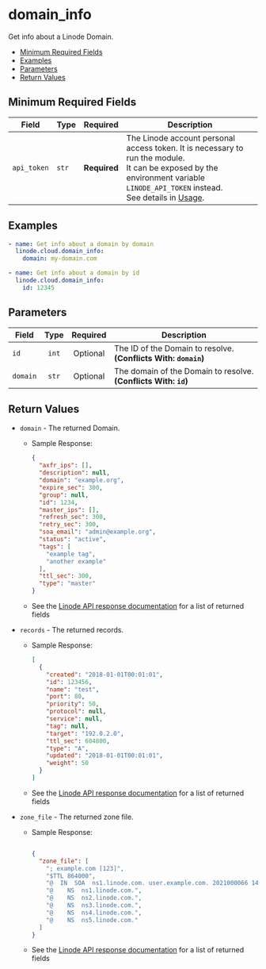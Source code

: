 # domain_info

Get info about a Linode Domain.

- [Minimum Required Fields](#minimum-required-fields)
- [Examples](#examples)
- [Parameters](#parameters)
- [Return Values](#return-values)

## Minimum Required Fields
| Field       | Type  | Required     | Description                                                                                                                                                                                                              |
|-------------|-------|--------------|--------------------------------------------------------------------------------------------------------------------------------------------------------------------------------------------------------------------------|
| `api_token` | `str` | **Required** | The Linode account personal access token. It is necessary to run the module. <br/>It can be exposed by the environment variable `LINODE_API_TOKEN` instead. <br/>See details in [Usage](https://github.com/linode/ansible_linode?tab=readme-ov-file#usage). |

## Examples

```yaml
- name: Get info about a domain by domain
  linode.cloud.domain_info:
    domain: my-domain.com
```

```yaml
- name: Get info about a domain by id
  linode.cloud.domain_info:
    id: 12345
```


## Parameters

| Field     | Type | Required | Description                                                                  |
|-----------|------|----------|------------------------------------------------------------------------------|
| `id` | <center>`int`</center> | <center>Optional</center> | The ID of the Domain to resolve.  **(Conflicts With: `domain`)** |
| `domain` | <center>`str`</center> | <center>Optional</center> | The domain of the Domain to resolve.  **(Conflicts With: `id`)** |

## Return Values

- `domain` - The returned Domain.

    - Sample Response:
        ```json
        {
          "axfr_ips": [],
          "description": null,
          "domain": "example.org",
          "expire_sec": 300,
          "group": null,
          "id": 1234,
          "master_ips": [],
          "refresh_sec": 300,
          "retry_sec": 300,
          "soa_email": "admin@example.org",
          "status": "active",
          "tags": [
            "example tag",
            "another example"
          ],
          "ttl_sec": 300,
          "type": "master"
        }
        ```
    - See the [Linode API response documentation](https://techdocs.akamai.com/linode-api/reference/get-domain) for a list of returned fields


- `records` - The returned records.

    - Sample Response:
        ```json
        [
          {
            "created": "2018-01-01T00:01:01",
            "id": 123456,
            "name": "test",
            "port": 80,
            "priority": 50,
            "protocol": null,
            "service": null,
            "tag": null,
            "target": "192.0.2.0",
            "ttl_sec": 604800,
            "type": "A",
            "updated": "2018-01-01T00:01:01",
            "weight": 50
          }
        ]
        ```
    - See the [Linode API response documentation](https://techdocs.akamai.com/linode-api/reference/get-domain-records) for a list of returned fields


- `zone_file` - The returned zone file.

    - Sample Response:
        ```json
        
        {
          "zone_file": [
            "; example.com [123]",
            "$TTL 864000",
            "@  IN  SOA  ns1.linode.com. user.example.com. 2021000066 14400 14400 1209600 86400",
            "@    NS  ns1.linode.com.",
            "@    NS  ns2.linode.com.",
            "@    NS  ns3.linode.com.",
            "@    NS  ns4.linode.com.",
            "@    NS  ns5.linode.com."
          ]
        }
        ```
    - See the [Linode API response documentation](https://techdocs.akamai.com/linode-api/reference/get-domain-zone) for a list of returned fields


